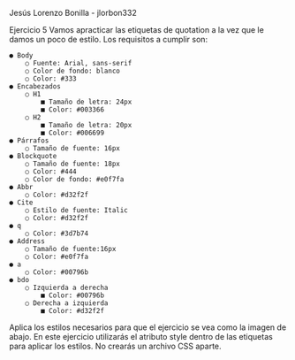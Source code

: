 Jesús Lorenzo Bonilla - jlorbon332

Ejercicio 5
Vamos apracticar las etiquetas de quotation a la vez que le damos un poco de estilo.
Los requisitos a cumplir son:

    ● Body
        ○ Fuente: Arial, sans-serif
        ○ Color de fondo: blanco
        ○ Color: #333
    ● Encabezados
        ○ H1
            ■ Tamaño de letra: 24px
            ■ Color: #003366
        ○ H2
            ■ Tamaño de letra: 20px
            ■ Color: #006699
    ● Párrafos
        ○ Tamaño de fuente: 16px
    ● Blockquote
        ○ Tamaño de fuente: 18px
        ○ Color: #444
        ○ Color de fondo: #e0f7fa
    ● Abbr
        ○ Color: #d32f2f
    ● Cite
        ○ Estilo de fuente: Italic
        ○ Color: #d32f2f
    ● q
        ○ Color: #3d7b74
    ● Address
        ○ Tamaño de fuente:16px
        ○ Color: #e0f7fa
    ● a
        ○ Color: #00796b
    ● bdo
        ○ Izquierda a derecha
            ■ Color: #00796b
        ○ Derecha a izquierda
            ■ Color: #d32f2f

Aplica los estilos necesarios para que el ejercicio se vea como la imagen de abajo.
En este ejercicio utilizarás el atributo style dentro de las etiquetas para aplicar los estilos.
No crearás un archivo CSS aparte.